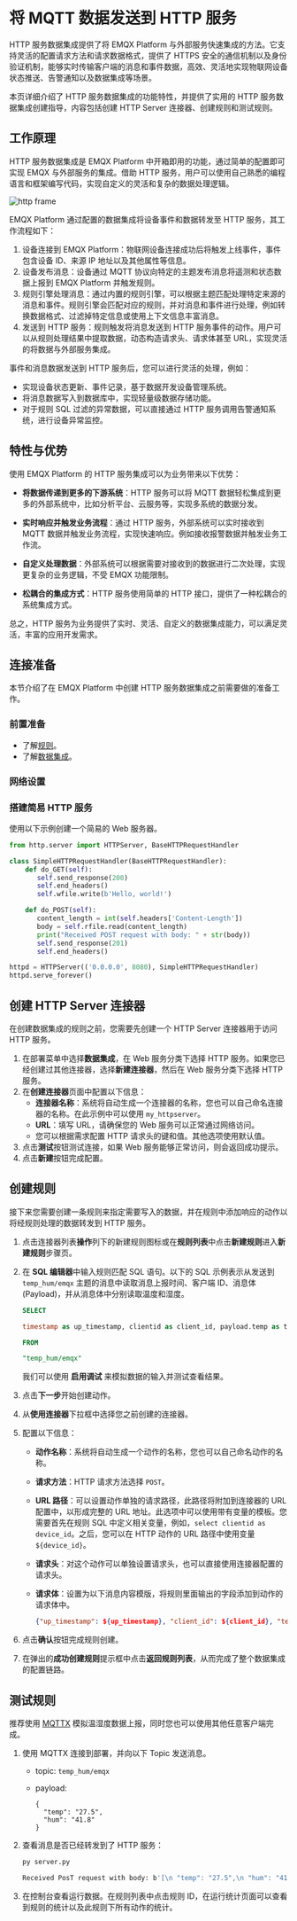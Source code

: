 # 将 MQTT 数据发送到 HTTP 服务

HTTP 服务数据集成提供了将 EMQX Platform 与外部服务快速集成的方法。它支持灵活的配置请求方法和请求数据格式，提供了 HTTPS 安全的通信机制以及身份验证机制，能够实时传输客户端的消息和事件数据，高效、灵活地实现物联网设备状态推送、告警通知以及数据集成等场景。

本页详细介绍了 HTTP 服务数据集成的功能特性，并提供了实用的 HTTP 服务数据集成创建指导，内容包括创建 HTTP Server 连接器、创建规则和测试规则。


## 工作原理
HTTP 服务数据集成是 EMQX Platform 中开箱即用的功能，通过简单的配置即可实现 EMQX 与外部服务的集成。借助 HTTP 服务，用户可以使用自己熟悉的编程语言和框架编写代码，实现自定义的灵活和复杂的数据处理逻辑。

![http frame](./_assets/frame_http.png)

EMQX Platform 通过配置的数据集成将设备事件和数据转发至 HTTP 服务，其工作流程如下：

1. 设备连接到 EMQX Platform：物联网设备连接成功后将触发上线事件，事件包含设备 ID、来源 IP 地址以及其他属性等信息。
2. 设备发布消息：设备通过 MQTT 协议向特定的主题发布消息将遥测和状态数据上报到 EMQX Platform 并触发规则。
3. 规则引擎处理消息：通过内置的规则引擎，可以根据主题匹配处理特定来源的消息和事件。规则引擎会匹配对应的规则，并对消息和事件进行处理，例如转换数据格式、过滤掉特定信息或使用上下文信息丰富消息。
4. 发送到 HTTP 服务：规则触发将消息发送到 HTTP 服务事件的动作。用户可以从规则处理结果中提取数据，动态构造请求头、请求体甚至 URL，实现灵活的将数据与外部服务集成。

事件和消息数据发送到 HTTP 服务后，您可以进行灵活的处理，例如：

- 实现设备状态更新、事件记录，基于数据开发设备管理系统。
- 将消息数据写入到数据库中，实现轻量级数据存储功能。
- 对于规则 SQL 过滤的异常数据，可以直接通过 HTTP 服务调用告警通知系统，进行设备异常监控。

## 特性与优势
使用 EMQX Platform 的 HTTP 服务集成可以为业务带来以下优势：

- **将数据传递到更多的下游系统**：HTTP 服务可以将 MQTT 数据轻松集成到更多的外部系统中，比如分析平台、云服务等，实现多系统的数据分发。

- **实时响应并触发业务流程**：通过 HTTP 服务，外部系统可以实时接收到 MQTT 数据并触发业务流程，实现快速响应。例如接收报警数据并触发业务工作流。

- **自定义处理数据**：外部系统可以根据需要对接收到的数据进行二次处理，实现更复杂的业务逻辑，不受 EMQX 功能限制。

- **松耦合的集成方式**：HTTP 服务使用简单的 HTTP 接口，提供了一种松耦合的系统集成方式。

总之，HTTP 服务为业务提供了实时、灵活、自定义的数据集成能力，可以满足灵活，丰富的应用开发需求。


## 连接准备
本节介绍了在 EMQX Platform 中创建 HTTP 服务数据集成之前需要做的准备工作。

### 前置准备

- 了解[规则](./rules.md)。
- 了解[数据集成](./introduction.md)。

### 网络设置

<!--@include: ./network-setting.md-->

### 搭建简易 HTTP 服务

使用以下示例创建一个简易的 Web 服务器。

```python
from http.server import HTTPServer, BaseHTTPRequestHandler

class SimpleHTTPRequestHandler(BaseHTTPRequestHandler):
    def do_GET(self):
       self.send_response(200)
       self.end_headers()
       self.wfile.write(b'Hello, world!')

    def do_POST(self):
       content_length = int(self.headers['Content-Length'])
       body = self.rfile.read(content_length)
       print("Received POST request with body: " + str(body))
       self.send_response(201)
       self.end_headers()

httpd = HTTPServer(('0.0.0.0', 8080), SimpleHTTPRequestHandler)
httpd.serve_forever()
```

## 创建 HTTP Server 连接器
在创建数据集成的规则之前，您需要先创建一个 HTTP Server 连接器用于访问 HTTP 服务。

1. 在部署菜单中选择**数据集成**，在 Web 服务分类下选择 HTTP 服务。如果您已经创建过其他连接器，选择**新建连接器**，然后在 Web 服务分类下选择 HTTP 服务。
2. 在**创建连接器**页面中配置以下信息：
   - **连接器名称**：系统将自动生成一个连接器的名称，您也可以自己命名连接器的名称。在此示例中可以使用 `my_httpserver`。
   - **URL**：填写 URL，请确保您的 Web 服务可以正常通过网络访问。
   - 您可以根据需求配置 HTTP 请求头的键和值。其他选项使用默认值。
3. 点击**测试**按钮测试连接，如果 Web 服务能够正常访问，则会返回成功提示。
4. 点击**新建**按钮完成配置。

## 创建规则
接下来您需要创建一条规则来指定需要写入的数据，并在规则中添加响应的动作以将经规则处理的数据转发到 HTTP 服务。

1. 点击连接器列表**操作**列下的新建规则图标或在**规则列表**中点击**新建规则**进入**新建规则**步骤页。

2. 在 **SQL 编辑器**中输入规则匹配 SQL 语句。以下的 SQL 示例表示从发送到 `temp_hum/emqx` 主题的消息中读取消息上报时间、客户端 ID、消息体 (Payload)，并从消息体中分别读取温度和湿度。

   ```sql
   SELECT 
   
   timestamp as up_timestamp, clientid as client_id, payload.temp as temp, payload.hum as hum
   
   FROM
   
   "temp_hum/emqx"
   ```

   我们可以使用 **启用调试** 来模拟数据的输入并测试查看结果。

3. 点击**下一步**开始创建动作。

4. 从**使用连接器**下拉框中选择您之前创建的连接器。

5. 配置以下信息：

   - **动作名称**：系统将自动生成一个动作的名称，您也可以自己命名动作的名称。

   - **请求方法**：HTTP 请求方法选择 `POST`。

   - **URL 路径**：可以设置动作单独的请求路径，此路径将附加到连接器的 URL 配置中，以形成完整的 URL 地址。此选项中可以使用带有变量的模板。您需要首先在规则 SQL 中定义相关变量，例如，`select clientid as device_id`。之后，您可以在 HTTP 动作的 URL 路径中使用变量`${device_id}`。

   - **请求头**：对这个动作可以单独设置请求头，也可以直接使用连接器配置的请求头。

   - **请求体**：设置为以下消息内容模版，将规则里面输出的字段添加到动作的请求体中。

     ```json
     {"up_timestamp": ${up_timestamp}, "client_id": ${client_id}, "temp": ${temp}, "hum": ${hum}}
     ```

6. 点击**确认**按钮完成规则创建。

7. 在弹出的**成功创建规则**提示框中点击**返回规则列表**，从而完成了整个数据集成的配置链路。


## 测试规则

推荐使用 [MQTTX](https://mqttx.app/) 模拟温湿度数据上报，同时您也可以使用其他任意客户端完成。

1. 使用 MQTTX 连接到部署，并向以下 Topic 发送消息。

    - topic: `temp_hum/emqx`

    - payload:

      ```
      {
        "temp": "27.5",
        "hum": "41.8"
      }
      ```

2. 查看消息是否已经转发到了 HTTP 服务：

   ```bash
   py server.py
   
   Received PosT request with body: b'[\n "temp": "27.5",\n "hum": "41.8"\n)127.0.0.1 - -[18/Dec/2023 14:50:44]"POST  HTTP/1.1" 201 -
   ```


3. 在控制台查看运行数据。在规则列表中点击规则 ID，在运行统计页面可以查看到规则的统计以及此规则下所有动作的统计。

